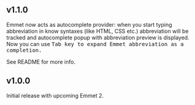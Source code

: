 ## v1.1.0

Emmet now acts as autocomplete provider: when you start typing abbreviation in know syntaxes (like HTML, CSS etc.) abbreviation will be tracked and autocomplete popup with abbreviation preview is displayed. Now you can use <kbd>Tab</kdb> key to expand Emmet abbreviation as a completion.

See README for more info.

## v1.0.0

Initial release with upcoming Emmet 2.

